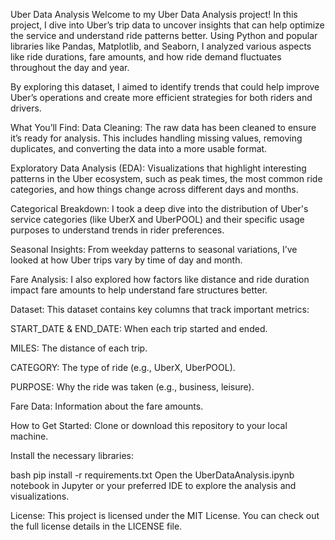 Uber Data Analysis
Welcome to my Uber Data Analysis project! In this project, I dive into Uber’s trip data to uncover insights that can help optimize the service and understand ride patterns better. Using Python and popular libraries like Pandas, Matplotlib, and Seaborn, I analyzed various aspects like ride durations, fare amounts, and how ride demand fluctuates throughout the day and year.

By exploring this dataset, I aimed to identify trends that could help improve Uber’s operations and create more efficient strategies for both riders and drivers.

What You’ll Find:
Data Cleaning: The raw data has been cleaned to ensure it’s ready for analysis. This includes handling missing values, removing duplicates, and converting the data into a more usable format.

Exploratory Data Analysis (EDA): Visualizations that highlight interesting patterns in the Uber ecosystem, such as peak times, the most common ride categories, and how things change across different days and months.

Categorical Breakdown: I took a deep dive into the distribution of Uber's service categories (like UberX and UberPOOL) and their specific usage purposes to understand trends in rider preferences.

Seasonal Insights: From weekday patterns to seasonal variations, I’ve looked at how Uber trips vary by time of day and month.

Fare Analysis: I also explored how factors like distance and ride duration impact fare amounts to help understand fare structures better.

Dataset:
This dataset contains key columns that track important metrics:

START_DATE & END_DATE: When each trip started and ended.

MILES: The distance of each trip.

CATEGORY: The type of ride (e.g., UberX, UberPOOL).

PURPOSE: Why the ride was taken (e.g., business, leisure).

Fare Data: Information about the fare amounts.

How to Get Started:
Clone or download this repository to your local machine.

Install the necessary libraries:

bash
pip install -r requirements.txt
Open the UberDataAnalysis.ipynb notebook in Jupyter or your preferred IDE to explore the analysis and visualizations.

License:
This project is licensed under the MIT License. You can check out the full license details in the LICENSE file.
